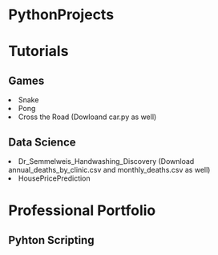 # PythonProjects
<h1>Tutorials</h1>
<p><h2>Games</h2></p>
<li>Snake</li>
<li>Pong</li>
<li>Cross the Road (Dowloand car.py as well)</li>
<p><h2>Data Science</h2></p>
<li>Dr_Semmelweis_Handwashing_Discovery (Download annual_deaths_by_clinic.csv and monthly_deaths.csv as well)</li>
<li>HousePricePrediction</li>
<h1>Professional Portfolio</h1>
<p><h2>Pyhton Scripting</h2></p>

